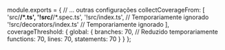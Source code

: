 module.exports = {
  // ... outras configurações
  collectCoverageFrom: [
    'src/**/*.ts',
    '!src/**/*.spec.ts',
    '!src/index.ts',          // Temporariamente ignorado
    '!src/decorators/index.ts' // Temporariamente ignorado
  ],
  coverageThreshold: {
    global: {
      branches: 70, // Reduzido temporariamente
      functions: 70,
      lines: 70,
      statements: 70
    }
  }
};